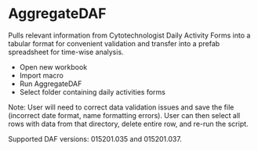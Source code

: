 # AggregateDAF
Pulls relevant information from Cytotechnologist Daily Activity Forms into a tabular format for convenient validation and transfer into a prefab spreadsheet for time-wise analysis.

- Open new workbook
- Import macro
- Run AggregateDAF
- Select folder containing daily activities forms

Note: User will need to correct data validation issues and save the file (incorrect date format, name formatting errors).  User can then select all rows with data from that directory, delete entire row, and re-run the script.

Supported DAF versions: 015201.035 and 015201.037.
